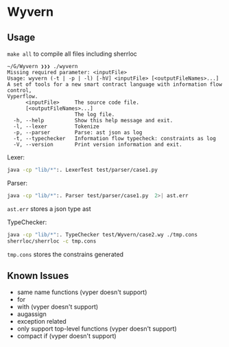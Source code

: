 # Wyvern

## Usage
```make all``` to compile all files including sherrloc

```console
~/G/Wyvern ❯❯❯ ./wyvern
Missing required parameter: <inputFile>
Usage: wyvern (-t | -p | -l) [-hV] <inputFile> [<outputFileNames>...]
A set of tools for a new smart contract language with information flow control,
Vyperflow.
      <inputFile>     The source code file.
      [<outputFileNames>...]
                      The log file.
  -h, --help          Show this help message and exit.
  -l, --lexer         Tokenize
  -p, --parser        Parse: ast json as log
  -t, --typechecker   Information flow typecheck: constraints as log
  -V, --version       Print version information and exit.
```

Lexer:

```bash
java -cp "lib/*":. LexerTest test/parser/case1.py
```

Parser:

```bash
java -cp "lib/*":. Parser test/parser/case1.py  2>| ast.err
```
```ast.err``` stores a json type ast

TypeChecker:

```bash
java -cp "lib/*":. TypeChecker test/Wyvern/case2.wy ./tmp.cons
sherrloc/sherrloc -c tmp.cons 
```
```tmp.cons``` stores the constrains generated

## Known Issues

* same name functions (vyper doesn't support)
* for 
* with (vyper doesn't support)
* augassign 
* exception related
* only support top-level functions (vyper doesn't support)
* compact if (vyper doesn't support)
